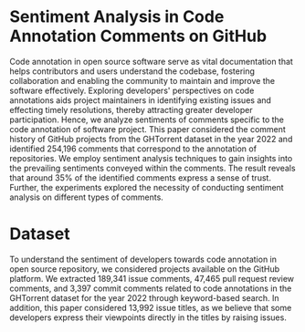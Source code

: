 # Sentiment Analysis in Code Annotation Comments on GitHub

Code annotation in open source software serve as vital documentation that helps contributors and users understand the codebase, fostering collaboration and enabling the community to maintain and improve the software effectively. Exploring developers' perspectives on code annotations aids project maintainers in identifying existing issues and effecting timely resolutions, thereby attracting greater developer participation. Hence, we analyze sentiments of comments specific to the code annotation of software project. This paper considered the comment history of GitHub projects from the GHTorrent dataset in the year 2022 and identified 254,196 comments that correspond to the annotation of repositories. We employ sentiment analysis techniques to gain insights into the prevailing sentiments conveyed within the comments. The result reveals that around 35\% of the identified comments express a sense of trust. Further, the experiments explored the necessity of conducting sentiment analysis on different types of comments.

# Dataset
To understand the sentiment of developers towards code annotation in open source repository, we considered projects available on the GitHub platform. We extracted 189,341 issue comments, 47,465 pull request review comments, and 3,397 commit comments related to code annotations in the GHTorrent dataset for the year 2022 through keyword-based search. In addition, this paper considered 13,992 issue titles, as we believe that some developers express their viewpoints directly in the titles by raising issues. 
